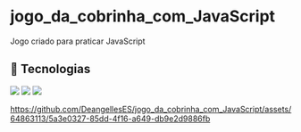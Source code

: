 # jogo_da_cobrinha_com_JavaScript
Jogo criado para praticar JavaScript

## 🚀 Tecnologias
<div>
  <img src="https://img.shields.io/badge/HTML-239120?style=for-the-badge&logo=html5&logoColor=white">
  <img src="https://img.shields.io/badge/CSS-239120?&style=for-the-badge&logo=css3&logoColor=white">
  <img src="https://img.shields.io/badge/JavaScript-F7DF1E?style=for-the-badge&logo=javascript&logoColor=black">
</div>
<!-- ## Tecnologias utilizadas durante o curso
* JavaScript
 -->
<!-- ## Tecnologias utilizadas no projeto
* HTML
* CSS -->



https://github.com/DeangellesES/jogo_da_cobrinha_com_JavaScript/assets/64863113/5a3e0327-85dd-4f16-a649-db9e2d9886fb



<!--![Game](https://github.com/DeangellesES/jogo_da_cobrinha_com_JavaScript/blob/main/jogoDaCobrinha.png)-->
